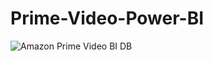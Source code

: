 # Prime-Video-Power-BI

![Amazon Prime Video BI DB](https://github.com/MujumdarSahil/Prime-Video-Power-BI/assets/157276548/da9e8bd5-0351-4e82-8101-ed4cd712b2c5)
